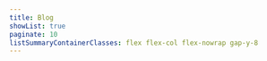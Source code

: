 ```yaml
---
title: Blog
showList: true
paginate: 10
listSummaryContainerClasses: flex flex-col flex-nowrap gap-y-8
---
```

